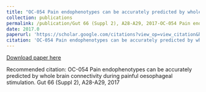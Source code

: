 ```yaml
---
title: "OC-054 Pain endophenotypes can be accurately predicted by whole brain connectivity during painful oesophageal stimulation"
collection: publications
permalink: /publication/Gut 66 (Suppl 2), A28-A29, 2017-OC-054 Pain endophenotypes can be accurately predicted by whole brain connectivity during painful oesophageal stimulation
date: 2017.0
paperurl: 'https://scholar.google.com/citations?view_op=view_citation&hl=en&user=CVvowJAAAAAJ&pagesize=100&citation_for_view=CVvowJAAAAAJ:YsMSGLbcyi4C'
citation: 'OC-054 Pain endophenotypes can be accurately predicted by whole brain connectivity during painful oesophageal stimulation. Gut 66 (Suppl 2), A28-A29, 2017'
---
```

[Download paper here](https://scholar.google.com/citations?view_op=view_citation&hl=en&user=CVvowJAAAAAJ&pagesize=100&citation_for_view=CVvowJAAAAAJ:YsMSGLbcyi4C)

Recommended citation: OC-054 Pain endophenotypes can be accurately predicted by whole brain connectivity during painful oesophageal stimulation. Gut 66 (Suppl 2), A28-A29, 2017